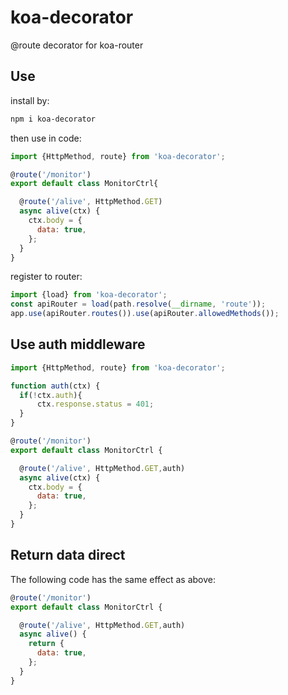 # koa-decorator
@route decorator for koa-router

## Use
install by:
```bash
npm i koa-decorator
```
then use in code:
```js
import {HttpMethod, route} from 'koa-decorator';

@route('/monitor')
export default class MonitorCtrl{

  @route('/alive', HttpMethod.GET)
  async alive(ctx) {
    ctx.body = {
      data: true,
    };
  }
}
```
register to router:
```js
import {load} from 'koa-decorator';
const apiRouter = load(path.resolve(__dirname, 'route'));
app.use(apiRouter.routes()).use(apiRouter.allowedMethods());
```

## Use auth middleware
```js
import {HttpMethod, route} from 'koa-decorator';

function auth(ctx) {
  if(!ctx.auth){
      ctx.response.status = 401;
  }
}

@route('/monitor')
export default class MonitorCtrl {

  @route('/alive', HttpMethod.GET,auth)
  async alive(ctx) {
    ctx.body = {
      data: true,
    };
  }
}
```

## Return data direct
The following code has the same effect as above:
```js
@route('/monitor')
export default class MonitorCtrl {

  @route('/alive', HttpMethod.GET,auth)
  async alive() {
    return {
      data: true,
    };
  }
}
```
